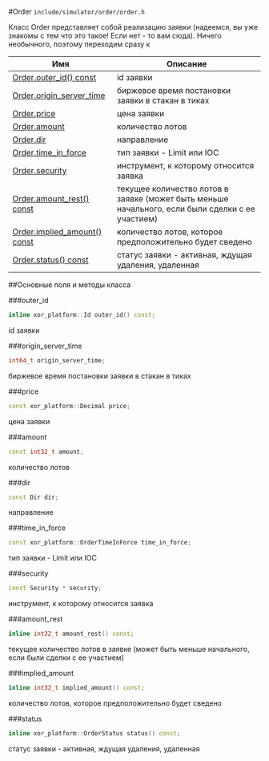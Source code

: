 #Order
`include/simulator/order/order.h`


Класс Order представляет собой реализацию заявки (надеемся, вы уже знакомы с тем что это такое! Если нет - то вам сюда). Ничего необычного, поэтому переходим сразу к


|Имя| Описание|
|------------------|--------------------|
|[Order.outer_id() const](#outer_id)|id заявки|
|[Order.origin_server_time](#origin_server_time)|биржевое время постановки заявки в стакан в тиках|
|[Order.price](#price)|цена заявки|
|[Order.amount](#amount)|количество лотов|
|[Order.dir](#dir)|направление|
|[Order.time_in_force](#time_in_force)|тип заявки - Limit или IOC|
|[Order.security](#security)|инструмент, к которому относится заявка|
|[Order.amount_rest() const](#amount_rest)|текущее количество лотов в заявке (может быть меньше начального, если были сделки с ее участием)|
|[Order.implied_amount() const](#implied_amount)|количество лотов, которое предположительно будет сведено|
|[Order.status() const](#status)|статус заявки - активная, ждущая удаления, удаленная|

##Основные поля и методы класса

<a id="outer_id"></a>
###outer_id
```c++
inline xor_platform::Id outer_id() const;
```
id заявки

<a id="origin_server_time"></a>
###origin_server_time
```c++
int64_t origin_server_time;
```
биржевое время постановки заявки в стакан в тиках

<a id="price"></a>
###price
```c++
const xor_platform::Decimal price;
```
цена заявки

<a id="amount"></a>
###amount
```c++
const int32_t amount;
```
количество лотов

<a id="dir"></a>
###dir
```c++
const Dir dir;
```
направление

<a id="time_in_force"></a>
###time_in_force
```c++
const xor_platform::OrderTimeInForce time_in_force;
```
тип заявки - Limit или IOC

<a id="security"></a>
###security
```c++
const Security * security;
```
инструмент, к которому относится заявка

<a id="amount_rest"></a>
###amount_rest
```c++
inline int32_t amount_rest() const;
```
текущее количество лотов в заявке (может быть меньше начального, если были сделки с ее участием)

<a id="implied_amount"></a>
###implied_amount
```c++
inline int32_t implied_amount() const;
```
количество лотов, которое предположительно будет сведено

<a id="status"></a>
###status
```c++
inline xor_platform::OrderStatus status() const;
```
статус заявки - активная, ждущая удаления, удаленная

